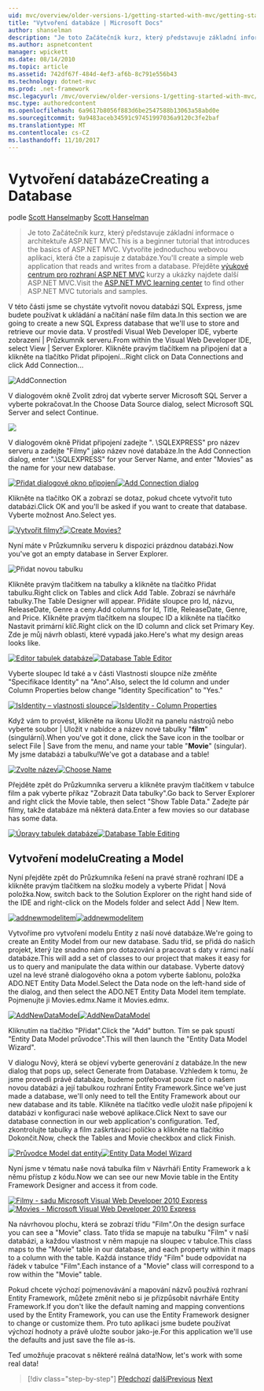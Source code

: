 ```yaml
---
uid: mvc/overview/older-versions-1/getting-started-with-mvc/getting-started-with-mvc-part4
title: "Vytvoření databáze | Microsoft Docs"
author: shanselman
description: "Je toto Začátečník kurz, který představuje základní informace o architektuře ASP.NET MVC. Vytvoříte jednoduchou webovou aplikaci, která čte a zapisuje z databáze."
ms.author: aspnetcontent
manager: wpickett
ms.date: 08/14/2010
ms.topic: article
ms.assetid: 742df67f-484d-4ef3-af6b-8c791e556b43
ms.technology: dotnet-mvc
ms.prod: .net-framework
msc.legacyurl: /mvc/overview/older-versions-1/getting-started-with-mvc/getting-started-with-mvc-part4
msc.type: authoredcontent
ms.openlocfilehash: 6a9617b8056f883d6be2547588b13063a58abd0e
ms.sourcegitcommit: 9a9483aceb34591c97451997036a9120c3fe2baf
ms.translationtype: MT
ms.contentlocale: cs-CZ
ms.lasthandoff: 11/10/2017
---
```

<a name="creating-a-database"></a><span data-ttu-id="c0133-104">Vytvoření databáze</span><span class="sxs-lookup"><span data-stu-id="c0133-104">Creating a Database</span></span>
====================
<span data-ttu-id="c0133-105">podle [Scott Hanselman](https://github.com/shanselman)</span><span class="sxs-lookup"><span data-stu-id="c0133-105">by [Scott Hanselman](https://github.com/shanselman)</span></span>

> <span data-ttu-id="c0133-106">Je toto Začátečník kurz, který představuje základní informace o architektuře ASP.NET MVC.</span><span class="sxs-lookup"><span data-stu-id="c0133-106">This is a beginner tutorial that introduces the basics of ASP.NET MVC.</span></span> <span data-ttu-id="c0133-107">Vytvoříte jednoduchou webovou aplikaci, která čte a zapisuje z databáze.</span><span class="sxs-lookup"><span data-stu-id="c0133-107">You'll create a simple web application that reads and writes from a database.</span></span> <span data-ttu-id="c0133-108">Přejděte [výukové centrum pro rozhraní ASP.NET MVC](../../../index.md) kurzy a ukázky najdete další ASP.NET MVC.</span><span class="sxs-lookup"><span data-stu-id="c0133-108">Visit the [ASP.NET MVC learning center](../../../index.md) to find other ASP.NET MVC tutorials and samples.</span></span>


<span data-ttu-id="c0133-109">V této části jsme se chystáte vytvořit novou databázi SQL Express, jsme budete používat k ukládání a načítání naše film data.</span><span class="sxs-lookup"><span data-stu-id="c0133-109">In this section we are going to create a new SQL Express database that we'll use to store and retrieve our movie data.</span></span> <span data-ttu-id="c0133-110">V prostředí Visual Web Developer IDE, vyberte zobrazení | Průzkumník serveru.</span><span class="sxs-lookup"><span data-stu-id="c0133-110">From within the Visual Web Developer IDE, select View | Server Explorer.</span></span> <span data-ttu-id="c0133-111">Klikněte pravým tlačítkem na připojení dat a klikněte na tlačítko Přidat připojení...</span><span class="sxs-lookup"><span data-stu-id="c0133-111">Right click on Data Connections and click Add Connection...</span></span>

![AddConnection](getting-started-with-mvc-part4/_static/image1.png)

<span data-ttu-id="c0133-113">V dialogovém okně Zvolit zdroj dat vyberte server Microsoft SQL Server a vyberte pokračovat.</span><span class="sxs-lookup"><span data-stu-id="c0133-113">In the Choose Data Source dialog, select Microsoft SQL Server and select Continue.</span></span>

![](getting-started-with-mvc-part4/_static/image2.png)

<span data-ttu-id="c0133-114">V dialogovém okně Přidat připojení zadejte ". \SQLEXPRESS" pro název serveru a zadejte "Filmy" jako název nové databáze.</span><span class="sxs-lookup"><span data-stu-id="c0133-114">In the Add Connection dialog, enter ".\SQLEXPRESS" for your Server Name, and enter "Movies" as the name for your new database.</span></span>

<span data-ttu-id="c0133-115">[![Přidat dialogové okno připojení](getting-started-with-mvc-part4/_static/image4.png)](getting-started-with-mvc-part4/_static/image3.png)</span><span class="sxs-lookup"><span data-stu-id="c0133-115">[![Add Connection dialog](getting-started-with-mvc-part4/_static/image4.png)](getting-started-with-mvc-part4/_static/image3.png)</span></span>

<span data-ttu-id="c0133-116">Klikněte na tlačítko OK a zobrazí se dotaz, pokud chcete vytvořit tuto databázi.</span><span class="sxs-lookup"><span data-stu-id="c0133-116">Click OK and you'll be asked if you want to create that database.</span></span> <span data-ttu-id="c0133-117">Vyberte možnost Ano.</span><span class="sxs-lookup"><span data-stu-id="c0133-117">Select yes.</span></span>

<span data-ttu-id="c0133-118">[![Vytvořit filmy?](getting-started-with-mvc-part4/_static/image6.png)](getting-started-with-mvc-part4/_static/image5.png)</span><span class="sxs-lookup"><span data-stu-id="c0133-118">[![Create Movies?](getting-started-with-mvc-part4/_static/image6.png)](getting-started-with-mvc-part4/_static/image5.png)</span></span>

<span data-ttu-id="c0133-119">Nyní máte v Průzkumníku serveru k dispozici prázdnou databázi.</span><span class="sxs-lookup"><span data-stu-id="c0133-119">Now you've got an empty database in Server Explorer.</span></span>

![Přidat novou tabulku](getting-started-with-mvc-part4/_static/image7.png)

<span data-ttu-id="c0133-121">Klikněte pravým tlačítkem na tabulky a klikněte na tlačítko Přidat tabulku.</span><span class="sxs-lookup"><span data-stu-id="c0133-121">Right click on Tables and click Add Table.</span></span> <span data-ttu-id="c0133-122">Zobrazí se návrháře tabulky.</span><span class="sxs-lookup"><span data-stu-id="c0133-122">The Table Designer will appear.</span></span> <span data-ttu-id="c0133-123">Přidáte sloupce pro Id, názvu, ReleaseDate, Genre a ceny.</span><span class="sxs-lookup"><span data-stu-id="c0133-123">Add columns for Id, Title, ReleaseDate, Genre, and Price.</span></span> <span data-ttu-id="c0133-124">Klikněte pravým tlačítkem na sloupec ID a klikněte na tlačítko Nastavit primární klíč.</span><span class="sxs-lookup"><span data-stu-id="c0133-124">Right click on the ID column and click set Primary Key.</span></span> <span data-ttu-id="c0133-125">Zde je můj návrh oblasti, které vypadá jako.</span><span class="sxs-lookup"><span data-stu-id="c0133-125">Here's what my design areas looks like.</span></span>

<span data-ttu-id="c0133-126">[![Editor tabulek databáze](getting-started-with-mvc-part4/_static/image9.png)](getting-started-with-mvc-part4/_static/image8.png)</span><span class="sxs-lookup"><span data-stu-id="c0133-126">[![Database Table Editor](getting-started-with-mvc-part4/_static/image9.png)](getting-started-with-mvc-part4/_static/image8.png)</span></span>

<span data-ttu-id="c0133-127">Vyberte sloupec Id také a v části Vlastnosti sloupce níže změňte "Specifikace Identity" na "Ano".</span><span class="sxs-lookup"><span data-stu-id="c0133-127">Also, select the Id column and under Column Properties below change "Identity Specification" to "Yes."</span></span>

<span data-ttu-id="c0133-128">[![IsIdentity – vlastnosti sloupce](getting-started-with-mvc-part4/_static/image11.png)](getting-started-with-mvc-part4/_static/image10.png)</span><span class="sxs-lookup"><span data-stu-id="c0133-128">[![IsIdentity - Column Properties](getting-started-with-mvc-part4/_static/image11.png)](getting-started-with-mvc-part4/_static/image10.png)</span></span>

<span data-ttu-id="c0133-129">Když vám to provést, klikněte na ikonu Uložit na panelu nástrojů nebo vyberte soubor | Uložit v nabídce a název nové tabulky "**film**" (singulární).</span><span class="sxs-lookup"><span data-stu-id="c0133-129">When you've got it done, click the Save icon in the toolbar or select File | Save from the menu, and name your table "**Movie**" (singular).</span></span> <span data-ttu-id="c0133-130">My jsme databázi a tabulku!</span><span class="sxs-lookup"><span data-stu-id="c0133-130">We've got a database and a table!</span></span>

<span data-ttu-id="c0133-131">[![Zvolte název](getting-started-with-mvc-part4/_static/image13.png)](getting-started-with-mvc-part4/_static/image12.png)</span><span class="sxs-lookup"><span data-stu-id="c0133-131">[![Choose Name](getting-started-with-mvc-part4/_static/image13.png)](getting-started-with-mvc-part4/_static/image12.png)</span></span>

<span data-ttu-id="c0133-132">Přejděte zpět do Průzkumníka serveru a klikněte pravým tlačítkem v tabulce film a pak vyberte příkaz "Zobrazit Data tabulky".</span><span class="sxs-lookup"><span data-stu-id="c0133-132">Go back to Server Explorer and right click the Movie table, then select "Show Table Data."</span></span> <span data-ttu-id="c0133-133">Zadejte pár filmy, takže databáze má některá data.</span><span class="sxs-lookup"><span data-stu-id="c0133-133">Enter a few movies so our database has some data.</span></span>

<span data-ttu-id="c0133-134">[![Úpravy tabulek databáze](getting-started-with-mvc-part4/_static/image15.png)](getting-started-with-mvc-part4/_static/image14.png)</span><span class="sxs-lookup"><span data-stu-id="c0133-134">[![Database Table Editing](getting-started-with-mvc-part4/_static/image15.png)](getting-started-with-mvc-part4/_static/image14.png)</span></span>

## <a name="creating-a-model"></a><span data-ttu-id="c0133-135">Vytvoření modelu</span><span class="sxs-lookup"><span data-stu-id="c0133-135">Creating a Model</span></span>

<span data-ttu-id="c0133-136">Nyní přejděte zpět do Průzkumníka řešení na pravé straně rozhraní IDE a klikněte pravým tlačítkem na složku modely a vyberte Přidat | Nová položka.</span><span class="sxs-lookup"><span data-stu-id="c0133-136">Now, switch back to the Solution Explorer on the right hand side of the IDE and right-click on the Models folder and select Add | New Item.</span></span>

<span data-ttu-id="c0133-137">[![addnewmodelitem](getting-started-with-mvc-part4/_static/image17.png)](getting-started-with-mvc-part4/_static/image16.png)</span><span class="sxs-lookup"><span data-stu-id="c0133-137">[![addnewmodelitem](getting-started-with-mvc-part4/_static/image17.png)](getting-started-with-mvc-part4/_static/image16.png)</span></span>

<span data-ttu-id="c0133-138">Vytvoříme pro vytvoření modelu Entity z naší nové databáze.</span><span class="sxs-lookup"><span data-stu-id="c0133-138">We're going to create an Entity Model from our new database.</span></span> <span data-ttu-id="c0133-139">Sadu tříd, se přidá do našich projekt, který lze snadno nám pro dotazování a pracovat s daty v rámci naší databáze.</span><span class="sxs-lookup"><span data-stu-id="c0133-139">This will add a set of classes to our project that makes it easy for us to query and manipulate the data within our database.</span></span> <span data-ttu-id="c0133-140">Vyberte datový uzel na levé straně dialogového okna a potom vyberte šablonu, položka ADO.NET Entity Data Model.</span><span class="sxs-lookup"><span data-stu-id="c0133-140">Select the Data node on the left-hand side of the dialog, and then select the ADO.NET Entity Data Model item template.</span></span> <span data-ttu-id="c0133-141">Pojmenujte ji Movies.edmx.</span><span class="sxs-lookup"><span data-stu-id="c0133-141">Name it Movies.edmx.</span></span>

<span data-ttu-id="c0133-142">[![AddNewDataModel](getting-started-with-mvc-part4/_static/image19.png)](getting-started-with-mvc-part4/_static/image18.png)</span><span class="sxs-lookup"><span data-stu-id="c0133-142">[![AddNewDataModel](getting-started-with-mvc-part4/_static/image19.png)](getting-started-with-mvc-part4/_static/image18.png)</span></span>

<span data-ttu-id="c0133-143">Kliknutím na tlačítko "Přidat".</span><span class="sxs-lookup"><span data-stu-id="c0133-143">Click the "Add" button.</span></span> <span data-ttu-id="c0133-144">Tím se pak spustí "Entity Data Model průvodce".</span><span class="sxs-lookup"><span data-stu-id="c0133-144">This will then launch the "Entity Data Model Wizard".</span></span>

<span data-ttu-id="c0133-145">V dialogu Nový, která se objeví vyberte generování z databáze.</span><span class="sxs-lookup"><span data-stu-id="c0133-145">In the new dialog that pops up, select Generate from Database.</span></span> <span data-ttu-id="c0133-146">Vzhledem k tomu, že jsme provedli právě databáze, budeme potřebovat pouze říct o našem novou databázi a její tabulkou rozhraní Entity Framework.</span><span class="sxs-lookup"><span data-stu-id="c0133-146">Since we've just made a database, we'll only need to tell the Entity Framework about our new database and its table.</span></span> <span data-ttu-id="c0133-147">Klikněte na tlačítko vedle uložit naše připojení k databázi v konfiguraci naše webové aplikace.</span><span class="sxs-lookup"><span data-stu-id="c0133-147">Click Next to save our database connection in our web application's configuration.</span></span> <span data-ttu-id="c0133-148">Teď, zkontrolujte tabulky a film zaškrtávací políčko a klikněte na tlačítko Dokončit.</span><span class="sxs-lookup"><span data-stu-id="c0133-148">Now, check the Tables and Movie checkbox and click Finish.</span></span>

<span data-ttu-id="c0133-149">[![Průvodce Model dat entity](getting-started-with-mvc-part4/_static/image21.png)](getting-started-with-mvc-part4/_static/image20.png)</span><span class="sxs-lookup"><span data-stu-id="c0133-149">[![Entity Data Model Wizard](getting-started-with-mvc-part4/_static/image21.png)](getting-started-with-mvc-part4/_static/image20.png)</span></span>

<span data-ttu-id="c0133-150">Nyní jsme v tématu naše nová tabulka film v Návrháři Entity Framework a k němu přístup z kódu.</span><span class="sxs-lookup"><span data-stu-id="c0133-150">Now we can see our new Movie table in the Entity Framework Designer and access it from code.</span></span>

<span data-ttu-id="c0133-151">[![Filmy - sadu Microsoft Visual Web Developer 2010 Express](getting-started-with-mvc-part4/_static/image23.png)](getting-started-with-mvc-part4/_static/image22.png)</span><span class="sxs-lookup"><span data-stu-id="c0133-151">[![Movies - Microsoft Visual Web Developer 2010 Express](getting-started-with-mvc-part4/_static/image23.png)](getting-started-with-mvc-part4/_static/image22.png)</span></span>

<span data-ttu-id="c0133-152">Na návrhovou plochu, která se zobrazí třídu "Film".</span><span class="sxs-lookup"><span data-stu-id="c0133-152">On the design surface you can see a "Movie" class.</span></span> <span data-ttu-id="c0133-153">Tato třída se mapuje na tabulku "Film" v naší databázi, a každou vlastnost v něm mapuje na sloupec v tabulce.</span><span class="sxs-lookup"><span data-stu-id="c0133-153">This class maps to the "Movie" table in our database, and each property within it maps to a column with the table.</span></span> <span data-ttu-id="c0133-154">Každá instance třídy "Film" bude odpovídat na řádek v tabulce "Film".</span><span class="sxs-lookup"><span data-stu-id="c0133-154">Each instance of a "Movie" class will correspond to a row within the "Movie" table.</span></span>

<span data-ttu-id="c0133-155">Pokud chcete výchozí pojmenovávání a mapování názvů používá rozhraní Entity Framework, můžete změnit nebo si je přizpůsobit návrháře Entity Framework.</span><span class="sxs-lookup"><span data-stu-id="c0133-155">If you don't like the default naming and mapping conventions used by the Entity Framework, you can use the Entity Framework designer to change or customize them.</span></span> <span data-ttu-id="c0133-156">Pro tuto aplikaci jsme budete používat výchozí hodnoty a právě uložte soubor jako-je.</span><span class="sxs-lookup"><span data-stu-id="c0133-156">For this application we'll use the defaults and just save the file as-is.</span></span>

<span data-ttu-id="c0133-157">Teď umožňuje pracovat s některé reálná data!</span><span class="sxs-lookup"><span data-stu-id="c0133-157">Now, let's work with some real data!</span></span>

>[!div class="step-by-step"]
<span data-ttu-id="c0133-158">[Předchozí](getting-started-with-mvc-part3.md)
[další](getting-started-with-mvc-part5.md)</span><span class="sxs-lookup"><span data-stu-id="c0133-158">[Previous](getting-started-with-mvc-part3.md)
[Next](getting-started-with-mvc-part5.md)</span></span>
